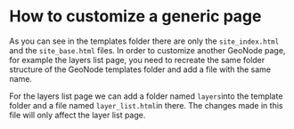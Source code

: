 # How to customize a generic page

As you can see in the templates folder there are only the `site_index.html` and the `site_base.html` files.
In order to customize another GeoNode page, for example the layers list page, you need to recreate the same folder structure of the GeoNode templates folder and add a file with the same name.

For the layers list page we can add a folder named `layers`into the template folder and a file named `layer_list.html`in there.
The changes made in this file will only affect the layer list page.
